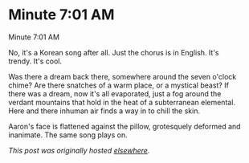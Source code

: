 # Minute 7:01 AM

<div>
<p>Minute 7:01 AM</p>
<p>No, it's a Korean song after all. Just the chorus is in English. It's<br>trendy. It's cool.</p>
<p>Was there a dream back there, somewhere around the seven o'clock<br>chime? Are there snatches of a warm place, or a mystical beast? If<br>there was a dream, now it's all evaporated, just a fog around the<br>verdant mountains that hold in the heat of a subterranean elemental.<br>Here and there inhuman air finds a way in to chill the skin.</p>
<p>Aaron's face is flattened against the pillow, grotesquely deformed and<br>inanimate. The same song plays on.</p>
</div>


*This post was originally hosted [elsewhere](http://planspace.blogspot.com/2011/02/minute-701-am.html).*
